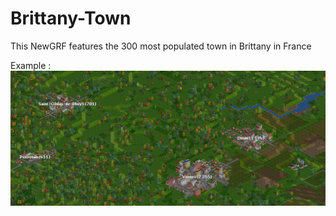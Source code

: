 # Brittany-Town

This NewGRF features the 300 most populated town in Brittany in France

Example :
![Example](images/Exemple.png)
